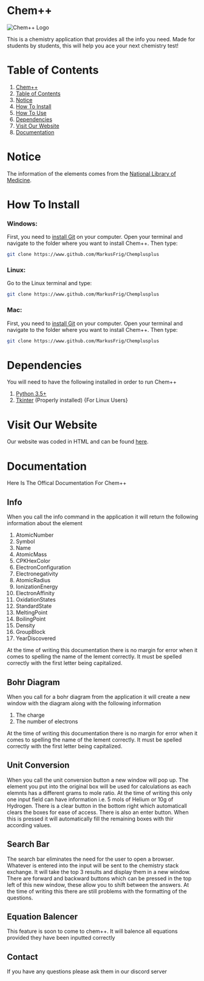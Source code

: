 # Chem++
![Chem++ Logo](https://github.com/MakusFrig/Chemplusplus/blob/main/Chem%2B%2B%20Logo/Chem%2B%2B_Secondary.png?raw=true)

This is a chemistry application that provides all the info you need. Made for students by students, this will help you ace your next chemistry test!

# Table of Contents

 1. [Chem++](#chem)
 2. [Table of Contents](#table-of-contents)
 3. [Notice](#notice)
 4. [How To Install](#how-to-install)
 5. [How To Use](#how-to-use)
 6. [Dependencies](#dependencies)
 7. [Visit Our Website](#visit-our-website)
 8. [Documentation](#documentation)



# Notice
The information of the elements comes from the [National Library of Medicine](https://pubchem.ncbi.nlm.nih.gov/periodic-table/).

# How To Install
### Windows:
First, you need to [install Git](https://www.jcchouinard.com/install-git/) on your computer.
Open your terminal and navigate to the folder where you want to install Chem++. Then type:
```sh
git clone https://www.github.com/MarkusFrig/Chemplusplus
```
### Linux:
Go to the Linux terminal and type:
```sh
git clone https://www.github.com/MarkusFrig/Chemplusplus
```
### Mac:
First, you need to [install Git](https://www.jcchouinard.com/install-git/) on your computer.
Open your terminal and navigate to the folder where you want to install Chem++. Then type:
```sh
git clone https://www.github.com/MarkusFrig/Chemplusplus
```
# Dependencies
You will need to have the following installed in order to run Chem++
1. [Python 3.5+](https://www.python.org/)
2. [Tkinter](https://docs.python.org/3/library/tkinter.html) (Properly installed) {For Linux Users}

# Visit Our Website
Our website was coded in HTML and can be found [here](https://chemplusplus.github.io).

# Documentation
Here Is The Offical Documentation For Chem++
## Info

When you call the info command in the application it will return the following information about the element

1. AtomicNumber
2. Symbol
3. Name
4. AtomicMass
5. CPKHexColor
6. ElectronConfiguration
7. Electronegativity
8. AtomicRadius
9. IonizationEnergy
10. ElectronAffinity
11. OxidationStates
12. StandardState
13. MeltingPoint
14. BoilingPoint
15. Density
16. GroupBlock
17. YearDiscovered

At the time of writing this documentation there is no margin for error when it comes to spelling the name of the lement correctly. It must be spelled correctly with the first letter being capitalized.

## Bohr Diagram

When you call for a bohr diagram from the application it will create a new window with the diagram along with the following information

1. The charge
2. The number of electrons

At the time of writing this documentation there is no margin for error when it comes to spelling the name of the lement correctly. It must be spelled correctly with the first letter being capitalized.

## Unit Conversion

When you call the unit conversion button a new window will pop up. The element you put into the original box will be used for calculations as each elemnts has a different grams to mole ratio. At the time of writing this only one input field can have information i.e. 5 mols of Helium or 10g of Hydrogen. There is a clear button in the bottom right which automaticall clears the boxes for ease of access. There is also an enter button. When this is pressed it will automatically fill the remaining boxes with thir according values.

## Search Bar

The search bar eliminates the need for the user to open a browser. Whatever is entered into the input will be sent to the chemistry stack exchange. It will take the top 3 results and display them in a new window. There are forward and backward buttons which can be pressed in the top left of this new window, these allow you to shift between the answers. At the time of writing this there are still problems with the formatting of the questions.

## Equation Balencer

This feature is soon to come to chem++. It will balence all equations provided they have been inputted correctly

## Contact

If you have any questions please ask them in our discord server
